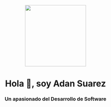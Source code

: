 <div id="header" align="center">
  <img src="https://media.giphy.com/media/uhkgRdrMSnqDBofJru/giphy.gif" width="200" />
 </div>
 <h1 align="center">Hola 👋, soy Adan Suarez</h1>
<h3 align="center">Un apasionado del Desarrollo de Software</h3>
